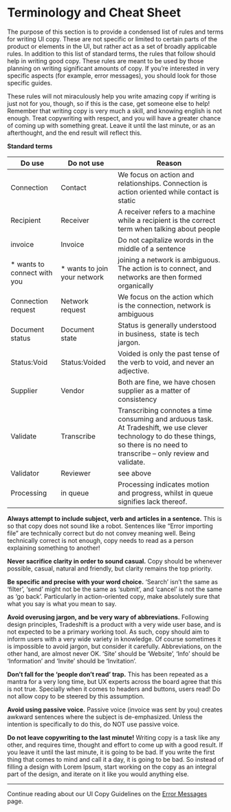 # Terminology and Cheat Sheet

The purpose of this section is to provide a condensed list of rules and terms for writing UI copy. These are not specific or limited to certain parts of the product or elements in the UI, but rather  act as a set of broadly applicable rules. In addition to this list of standard terms, the rules that follow should help in writing good copy. These rules are meant to be used by those planning on writing significant amounts of copy. If you’re interested in very specific aspects (for example, error messages), you should look for those specific guides. 

These rules will not miraculously help you write amazing copy if writing is just not for you, though, so if this is the case, get someone else to help! Remember that writing copy is very much a skill, and knowing english is not enough. Treat copywriting with respect, and you will have a greater chance of coming up with something great. Leave it until the last minute, or as an afterthought, and the end result will reflect this.

**Standard terms**

| Do use | Do not use | Reason |
| --- | --- | --- |
| Connection | Contact | We focus on action and relationships. Connection is action oriented while contact is static |
| Recipient | Receiver | A receiver refers to a machine while a recipient is the correct term when talking about people |
| invoice | Invoice | Do not capitalize words in the middle of a sentence |
| * wants to connect with you | * wants to join your network | joining a network is ambiguous. The action is to connect, and networks are then formed organically |
| Connection request | Network request | We focus on the action which is the connection, network is ambiguous |
| Document status | Document state | Status is generally understood in business,  state is tech jargon. |
| Status:Void | Status:Voided | Voided is only the past tense of the verb to void, and never an adjective. |
| Supplier | Vendor | Both are fine, we have chosen supplier as a matter of consistency |
| Validate | Transcribe | Transcribing connotes a time consuming and arduous task. At Tradeshift, we use clever technology to do these things, so there is no need to transcribe – only review and validate. |
| Validator | Reviewer | see above |
| Processing | in queue | Processing indicates motion and progress, whilst in queue signifies lack thereof. |


**Always attempt to include subject, verb and articles in a sentence.** This is so that copy does not sound like a robot. Sentences like “Error importing file” are technically correct but do not convey meaning well. Being technically correct is not enough, copy needs to read as a person explaining something to another!

**Never sacrifice clarity in order to sound casual.** Copy should be whenever possible, casual, natural and friendly, but clarity remains the top priority.

**Be specific and precise with your word choice.** ‘Search’ isn’t the same as ‘filter’, ‘send’ might not be the same as ‘submit’, and ‘cancel’ is not the same as ‘go back’. Particularly in action-oriented copy, make absolutely sure that what you say is what you mean to say.

**Avoid overusing jargon, and be very wary of abbreviations.** Following design principles, Tradeshift is a product with a very wide user base, and is not expected to be a primary working tool. As such, copy should aim to inform users with a very wide variety in knowledge. Of course sometimes it is impossible to avoid jargon, but consider it carefully. Abbreviations, on the other hand, are almost never OK. ‘Site’ should be ‘Website’, ‘Info’ should be ‘Information’ and ‘Invite’ should be ‘Invitation’.

**Don’t fall for the ‘people don’t read’ trap.** This has been repeated as a mantra for a very long time, but UX experts across the board agree that this is not true. Specially when it comes to headers and buttons, users read! Do not allow copy to be steered by this assumption.

**Avoid using passive voice.** Passive voice (invoice was sent by you) creates awkward sentences where the subject is de-emphasized. Unless the intention is specifically to do this, do NOT use passive voice.

**Do not leave copywriting to the last minute!** Writing copy is a task like any other, and requires time, thought and effort to come up with a good result. If you leave it until the last minute, it is going to be bad. If you write the first thing that comes to mind and call it a day, it is going to be bad. So instead of filling a design with Lorem Ipsum, start working on the copy as an integral part of the design, and iterate on it like you would anything else.


------------------------------------------------------------------------
Continue reading about our UI Copy Guidelines on the [Error Messages](//tradeshift.github.io/#design/copy/errors.html) page.
